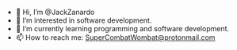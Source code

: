 - 👋 Hi, I’m @JackZanardo
- 👀 I’m interested in software development.
- 🌱 I’m currently learning programming and software development.
- 📫 How to reach me: SuperCombatWombat@protonmail.com

<!---
SuperCombatWombat/SuperCombatWombat is a ✨ special ✨ repository because its `README.md` (this file) appears on your GitHub profile.
You can click the Preview link to take a look at your changes.
--->
